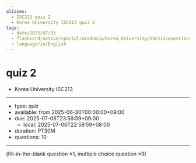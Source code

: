 ```yaml
---
aliases:
  - ISC213 quiz 2
  - Korea University ISC213 quiz 2
tags:
  - date/2025/07/03
  - flashcard/active/special/academia/Korea_University/ISC213/questions/quiz_2
  - language/in/English
---
```


# quiz 2

- Korea University ISC213

---

- type: quiz
- available: from 2025-06-30T00:00:00+09:00
- due: 2025-07-06T23:59:59+09:00
  - local: 2025-07-06T22:59:59+08:00
- duration: PT30M
- questions: 10

---

\(fill-in-the-blank question ×1, multiple choice question ×9\)
